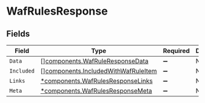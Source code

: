 # WafRulesResponse


## Fields

| Field                                                                                      | Type                                                                                       | Required                                                                                   | Description                                                                                |
| ------------------------------------------------------------------------------------------ | ------------------------------------------------------------------------------------------ | ------------------------------------------------------------------------------------------ | ------------------------------------------------------------------------------------------ |
| `Data`                                                                                     | [][components.WafRuleResponseData](../../models/components/wafruleresponsedata.md)         | :heavy_minus_sign:                                                                         | N/A                                                                                        |
| `Included`                                                                                 | [][components.IncludedWithWafRuleItem](../../models/components/includedwithwafruleitem.md) | :heavy_minus_sign:                                                                         | N/A                                                                                        |
| `Links`                                                                                    | [*components.WafRulesResponseLinks](../../models/components/wafrulesresponselinks.md)      | :heavy_minus_sign:                                                                         | N/A                                                                                        |
| `Meta`                                                                                     | [*components.WafRulesResponseMeta](../../models/components/wafrulesresponsemeta.md)        | :heavy_minus_sign:                                                                         | N/A                                                                                        |